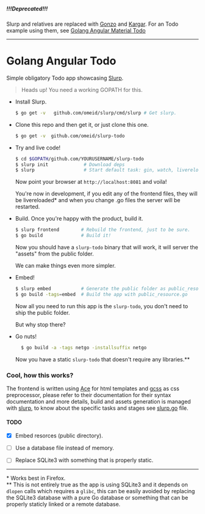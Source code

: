 
##### !!!Deprecated!!! 

Slurp and relatives are replaced with [Gonzo](https://github.com/omeid/gonzo) and [Kargar](https://github.com/omeid/kargar). For an Todo example using them, see [Golang Angular Material Todo](https://github.com/omeid/golang-angular-material)

---
# Golang Angular Todo
Simple obligatory Todo app showcasing [Slurp](https://github.com/omeid/slurp).


> Heads up! You need a working GOPATH for this.


- Install Slurp.
  ```bash
  $ go get -v   github.com/omeid/slurp/cmd/slurp # Get slurp.
  ```

- Clone this repo and then get it, or just clone this one.
  ```bash
  $ go get -v  github.com/omeid/slurp-todo
  ```

- Try and live code!
  ```bash
  $ cd $GOPATH/github.com/YOURUSERNAME/slurp-todo
  $ slurp init             # Download deps
  $ slurp                  # Start default task: gin, watch, livereload. 
  ```

  Now point your browser at `http://localhost:8081` and voila!

  You're now in development, if you edit any of the frontend files, they will be livereloaded\* and when you change .go files  the server  will be restarted.


- Build.
  Once you're happy with the product, build it.

  ```bash
  $ slurp frontend        # Rebuild the frontend, just to be sure.
  $ go build              # Build it!
  ```

  Now you should have a `slurp-todo` binary that will work, it will server the "assets" from the public folder.

  We can make things even more simpler.

- Embed!
  
  ```bash
  $ slurp embed           # Generate the public folder as public_resource.go
  $ go build -tags=embed  # Build the app with public_resource.go
  ```

  Now all you need to run this app is the `slurp-todo`, you don't need to ship the public folder.
  
  But why stop there?

- Go nuts!
  ```bash
    $ go build -a -tags netgo -installsuffix netgo 
  ```
    Now you have a static `slurp-todo` that doesn't require any libraries.\*\*

### Cool, how this works?
The frontend is written using [Ace](https://github.com/yosssi/ace) for html templates  and [gcss](https://github.com/yosssi/gcss) as css preprocessor, please refer to their documentation for their syntax documentation and more details, build and assets generation is managed with [slurp](https://github.com/omeid/slurp), to know about the specific tasks and stages see [slurp.go](slurp.go) file.


#### TODO

 - [x] Embed resorces (public directory).
 - [ ] Use a database file instead of memory.
 - [ ] Replace SQLite3 with something that is properly static.


---
\*  Works best in Firefox.  
\*\* This is not entirely true as the app is using SQLite3 and it depends on `dlopen` calls which requires a `glibc`, this can be easily avoided by replacing the SQLite3 database with a pure Go database or something that can be properly staticly linked or a remote database.
